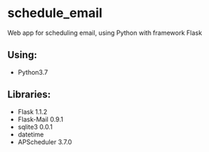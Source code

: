 # schedule_email
Web app for scheduling email, using Python with framework Flask

Using:
------
- Python3.7

Libraries:
---------
- Flask 1.1.2
- Flask-Mail 0.9.1
- sqlite3 0.0.1
- datetime
- APScheduler 3.7.0
